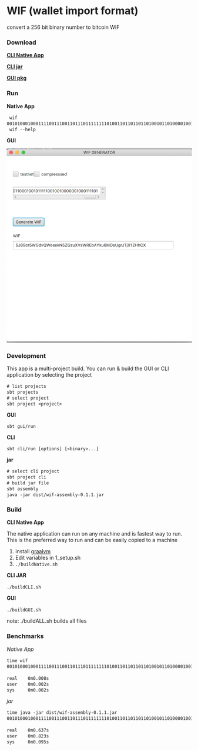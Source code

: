 # WIF (wallet import format)

convert a 256 bit binary number to bitcoin WIF

### Download

[**CLI Native App**](https://github.com/j-chimienti/wif/releases/download/0.1.4/wif)

[**CLI jar**](https://github.com/j-chimienti/wif/releases/download/0.1.4/cli-assembly-0.1.0-SNAPSHOT.jar)

[**GUI pkg**](https://github.com/j-chimienti/wif/releases/download/0.1.4/gui-0.1.0-SNAPSHOT.pkg)

### Run

**Native App**
     
     wif 0010100010001111001110011011101111111101001101101101101001011010000100101101000101100010110010110001100010010111110010010000001000101000100010110011100110111011001101101101101001011010000100101101000101100010110010110001100010010111110010010000001000111101
     wif --help

**GUI**
    
![](GUI.png)


### Development

This app is a multi-project build. You can run & build the GUI or CLI application by selecting the project

```.env
# list projects
sbt projects
# select project
sbt project <project>
```

**GUI**

    sbt gui/run
    
**CLI**

    sbt cli/run [options] [<binary>...]

**jar**

```
# select cli project
sbt project cli
# build jar file
sbt assembly
java -jar dist/wif-assembly-0.1.1.jar
```


### Build

**CLI Native App**


The native application can run on any machine and is fastest way to run. 
This is the preferred way to run and can be easily copied to a machine

  1. install [graalvm](https://www.graalvm.org)
  1. Edit variables in 1_setup.sh
  1. `./buildNative.sh`


**CLI JAR**

  `./buildCLI.sh`

**GUI**

  `./buildGUI.sh`
  
note: ./buildALL.sh builds all files


### Benchmarks


*Native App*

    time wif 0010100010001111001110011011101111111101001101101101101001011010000100101101000101100010110010110001100010010111110010010000001000101000100010110011100110111011001101101101101001011010000100101101000101100010110010110001100010010111110010010000001000111101
    
    real    0m0.008s
    user    0m0.002s
    sys     0m0.002s

*jar*

    time java -jar dist/wif-assembly-0.1.1.jar 0010100010001111001110011011101111111101001101101101101001011010000100101101000101100010110010110001100010010111110010010000001000101000100010110011100110111011001101101101101001011010000100101101000101100010110010110001100010010111110010010000001000111101
    
    real    0m0.637s
    user    0m0.823s
    sys     0m0.095s

